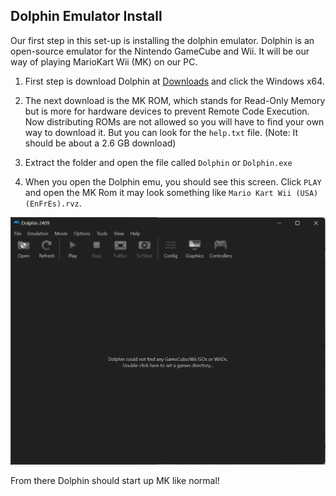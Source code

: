 ## Dolphin Emulator Install

Our first step in this set-up is installing the dolphin emulator. Dolphin is an open-source emulator for the Nintendo GameCube and Wii. It will be our way of playing MarioKart Wii (MK) on our PC.

1. First step is download Dolphin at [Downloads](https://dolphin-emu.org/download/) and click the Windows x64.

2. The next download is the MK ROM, which stands for Read-Only Memory but is more for hardware devices to prevent Remote Code Execution. Now distributing ROMs are not allowed so you will have to find your own way to download it. But you can look for the `help.txt` file. (Note: It should be about a 2.6 GB download)

3. Extract the folder and open the file called `Dolphin` or `Dolphin.exe`

4. When you open the Dolphin emu, you should see this screen. Click   `PLAY` and open the MK Rom it may look something like `Mario Kart Wii (USA) (EnFrEs).rvz`.

![Dolphin Screen](https://github.com/WVU-AIClub/MarioKartAI/blob/main/Screenshot%202024-10-10%20213508.png?raw=true)

From there Dolphin should start up MK like normal!